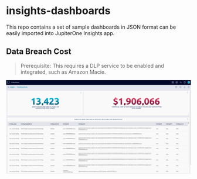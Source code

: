 # insights-dashboards

This repo contains a set of sample dashboards in JSON format can be easily imported into JupiterOne Insights app.

## Data Breach Cost

> Prerequisite: This requires a DLP service to be enabled and integrated, such as Amazon Macie.

![screenshot-data-breach-costs](screenshots/data-breach-cost.png)
